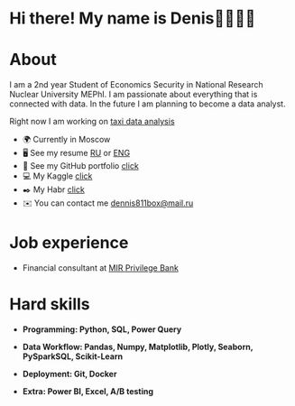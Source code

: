 # Hi there! My name is Denis👋👨🏻‍💻




# About


I am a 2nd year Student of Economics Security in National Research Nuclear University MEPhI. I am passionate about everything that is connected with data. In the future I am planning to become a data analyst. 

Right now I am working on [taxi data analysis](https://github.com/densivanov/data_analytics_projects/tree/main/taxi_analysis)


* 🌍 Currently in Moscow
* 🖥️ See my resume [RU](https://myresume.ru/resume/3VIyPPWyrQQ/) or [ENG](https://myresume.ru/resume/g6Lbhv3hoFZ/)
* 🔧 See my GitHub portfolio [click](https://github.com/deNzik3/data_analytics_projects)
* 💻 My Kaggle [click](https://www.kaggle.com/densivanov)
* ✒️ My Habr [click](https://habr.com/ru/users/denzceo/)
* ✉️ You can contact me  [dennis811box@mail.ru](mailto:dennis811box@mail.ru)

# Job experience

* Financial consultant at [MIR Privilege Bank](https://mp-bank.ru/)




# Hard skills

* **Programming: Python, SQL, Power Query**


* **Data Workflow: Pandas, Numpy, Matplotlib, Plotly, Seaborn, PySparkSQL, Scikit-Learn**

* **Deployment: Git, Docker**

* **Extra: Power BI, Excel, A/B testing**








